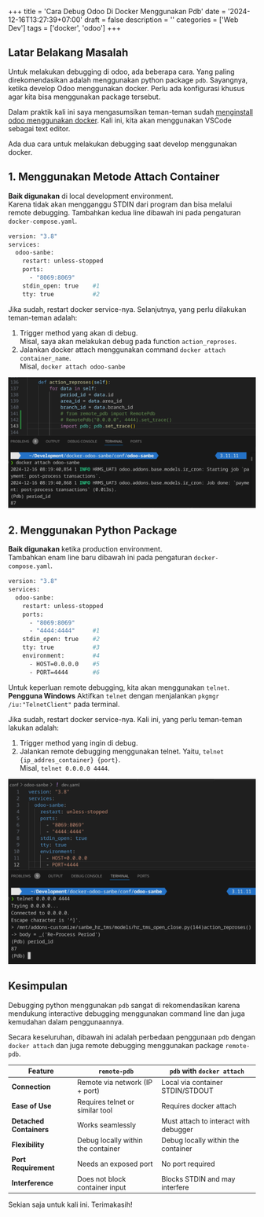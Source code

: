 +++
title = 'Cara Debug Odoo Di Docker Menggunakan Pdb'
date = '2024-12-16T13:27:39+07:00'
draft = false
description = ''
categories = ['Web Dev']
tags = ['docker', 'odoo']
+++

## Latar Belakang Masalah

Untuk melakukan debugging di odoo, ada beberapa cara. Yang paling direkomendasikan adalah
menggunakan python package `pdb`.
Sayangnya, ketika develop Odoo menggunakan docker. Perlu ada konfigurasi khusus agar kita bisa menggunakan
package tersebut.

Dalam praktik kali ini saya mengasumsikan teman-teman sudah [menginstall odoo menggunakan docker](https://rohimoz28.github.io/blog/install-odoo-menggunakan-docker/).
Kali ini, kita akan menggunakan VSCode sebagai text editor.

Ada dua cara untuk melakukan debugging saat develop menggunakan docker.

## 1. Menggunakan Metode Attach Container
**Baik digunakan** di local development environment. \
Karena tidak akan mengganggu STDIN dari program dan bisa melalui remote debugging.
Tambahkan kedua line dibawah ini pada pengaturan `docker-compose.yaml`.

```dockerfile
version: "3.8"
services:
  odoo-sanbe:
    restart: unless-stopped
    ports:
      - "8069:8069"
    stdin_open: true    #1
    tty: true           #2
```

Jika sudah, restart docker service-nya.
Selanjutnya, yang perlu dilakukan teman-teman adalah:
1. Trigger method yang akan di debug. \
Misal, saya akan melakukan debug pada function `action_reproses`.
2. Jalankan docker attach menggunakan command `docker attach container_name`. \
Misal, `docker attach odoo-sanbe`

![docker-attach](images/docker-attach.jpg)

## 2. Menggunakan Python Package
**Baik digunakan** ketika production environment. \
Tambahkan enam line baru dibawah ini pada pengaturan `docker-compose.yaml`.

```dockerfile
version: "3.8"
services:
  odoo-sanbe:
    restart: unless-stopped
    ports:
      - "8069:8069"
      - "4444:4444"     #1
    stdin_open: true    #2
    tty: true           #3
    environment:        #4
      - HOST=0.0.0.0    #5
      - PORT=4444       #6
```

Untuk keperluan remote debugging, kita akan menggunakan `telnet`.
**Pengguna Windows**
Aktifkan `telnet` dengan menjalankan `pkgmgr /iu:"TelnetClient"` pada terminal.

Jika sudah, restart docker service-nya.
Kali ini, yang perlu teman-teman lakukan adalah:
1. Trigger method yang ingin di debug.
2. Jalankan remote debugging menggunakan telnet. Yaitu, `telnet {ip_addres_container} {port}`. \
Misal, `telnet 0.0.0.0 4444`.

![telnet-pdb](images/pdb-telnet.jpg)

## Kesimpulan
Debugging python menggunakan `pdb` sangat di rekomendasikan karena mendukung interactive debugging
menggunakan command line dan juga kemudahan dalam penggunaannya.

Secara keseluruhan, dibawah ini adalah perbedaan penggunaan `pdb` dengan `docker attach` dan juga remote debugging
menggunakan package `remote-pdb`.

| **Feature**             | `remote-pdb`                       | `pdb` with `docker attach`            |
|-------------------------|------------------------------------|---------------------------------------|
| **Connection**          | Remote via network (IP + port)     | Local via container STDIN/STDOUT      |
| **Ease of Use**         | Requires telnet or similar tool    | Requires docker attach                |
| **Detached Containers** | Works seamlessly                   | Must attach to interact with debugger |
| **Flexibility**         | Debug locally within the container | Debug locally within the container    |
| **Port Requirement**    | Needs an exposed port              | No port required                      |
| **Interference**        | Does not block container input     | Blocks STDIN and may interfere        |

Sekian saja untuk kali ini. Terimakasih!